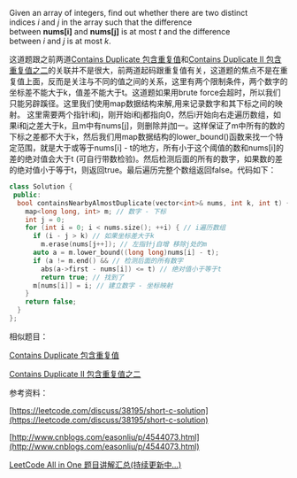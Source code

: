 Given an array of integers, find out whether there are two distinct indices _i_ and _j_ in the array such that the difference between **nums\[i\]** and **nums\[j\]** is at most _t_ and the difference between _i_ and _j_ is at most _k_.

这道题跟之前两道[Contains Duplicate 包含重复值](http://www.cnblogs.com/grandyang/p/4537029.html)和[Contains Duplicate II 包含重复值之二](http://www.cnblogs.com/grandyang/p/4539680.html)的关联并不是很大，前两道起码跟重复值有关，这道题的焦点不是在重复值上面，反而是关注与不同的值之间的关系，这里有两个限制条件，两个数字的坐标差不能大于k，值差不能大于t。这道题如果用brute force会超时，所以我们只能另辟蹊径。这里我们使用map数据结构来解,用来记录数字和其下标之间的映射。 这里需要两个指针i和j，刚开始i和j都指向0，然后i开始向右走遍历数组，如果i和j之差大于k，且m中有nums\[j\]，则删除并j加一。这样保证了m中所有的数的下标之差都不大于k，然后我们用map数据结构的lower_bound()函数来找一个特定范围，就是大于或等于nums\[i\] - t的地方，所有小于这个阈值的数和nums\[i\]的差的绝对值会大于t (可自行带数检验)。然后检测后面的所有的数字，如果数的差的绝对值小于等于t，则返回true。最后遍历完整个数组返回false。代码如下：

```cpp
class Solution {
 public:
  bool containsNearbyAlmostDuplicate(vector<int>& nums, int k, int t) {
    map<long long, int> m; // 数字 - 下标
    int j = 0;
    for (int i = 0; i < nums.size(); ++i) { // i遍历数组
      if (i - j > k) // 如果坐标差大于k
        m.erase(nums[j++]); // 左指针j自增 移除j处的m
      auto a = m.lower_bound((long long)nums[i] - t);
      if (a != m.end() && // 检测后面的所有数字
        abs(a->first - nums[i]) <= t) // 绝对值小于等于t
        return true; // 找到了
      m[nums[i]] = i; // 建立数字 - 坐标映射
    }
    return false;
  }
};
```

相似题目：

[Contains Duplicate 包含重复值](http://www.cnblogs.com/grandyang/p/4537029.html)

[Contains Duplicate II 包含重复值之二](http://www.cnblogs.com/grandyang/p/4539680.html)

参考资料：

[https://leetcode.com/discuss/38195/short-c-solution](https://leetcode.com/discuss/38195/short-c-solution)

[http://www.cnblogs.com/easonliu/p/4544073.html](http://www.cnblogs.com/easonliu/p/4544073.html)

[LeetCode All in One 题目讲解汇总(持续更新中...)](http://www.cnblogs.com/grandyang/p/4606334.html)
